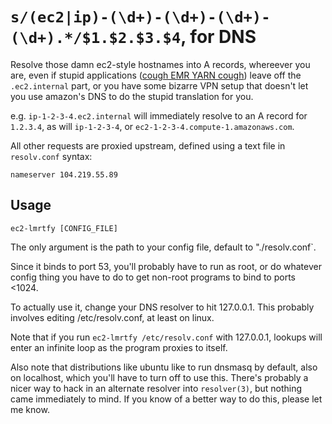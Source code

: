 # `s/(ec2|ip)-(\d+)-(\d+)-(\d+)-(\d+).*/$1.$2.$3.$4`, for DNS

Resolve those damn ec2-style hostnames into A records, whereever you are,
even if stupid applications ([cough EMR YARN cough][0]) leave off the
`.ec2.internal` part, or you have some bizarre VPN setup that doesn't
let you use amazon's DNS to do the stupid translation for you.

[0]: https://issues.apache.org/jira/browse/HADOOP-2776

e.g. `ip-1-2-3-4.ec2.internal` will immediately resolve to an A record
for `1.2.3.4`, as will `ip-1-2-3-4`, or `ec2-1-2-3-4.compute-1.amazonaws.com`.

All other requests are proxied upstream, defined using a text file in
`resolv.conf` syntax:

    nameserver 104.219.55.89

## Usage

    ec2-lmrtfy [CONFIG_FILE]

The only argument is the path to your config file, default to "./resolv.conf`.

Since it binds to port 53, you'll probably have to run as root, or do whatever
config thing you have to do to get non-root programs to bind to ports <1024.

To actually use it, change your DNS resolver to hit 127.0.0.1. This probably
involves editing /etc/resolv.conf, at least on linux.

Note that if you run `ec2-lmrtfy /etc/resolv.conf` with 127.0.0.1, lookups will
enter an infinite loop as the program proxies to itself.

Also note that distributions like ubuntu like to run dnsmasq by default, also
on localhost, which you'll have to turn off to use this. There's probably a
nicer way to hack in an alternate resolver into `resolver(3)`, but nothing came
immediately to mind. If you know of a better way to do this, please let me
know.
